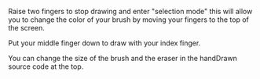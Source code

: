 Raise two fingers to stop drawing and enter "selection mode" this will allow you to 
    change the color of your brush by moving your fingers to the top of the screen. 
  
Put your middle finger down to draw with your index finger. 

You can change the size of the brush and the eraser in the handDrawn source code at the top. 
